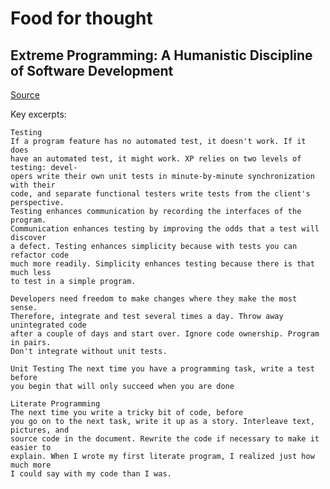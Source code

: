 # Food for thought

## Extreme Programming: A Humanistic Discipline of Software Development

[Source](http://www.damiantgordon.com/Courses/ISE/Papers/Extreme%20Programming%20A%20Humanistic%20Discipline%20of%20Software%20Development.pdf)

Key excerpts:

```
Testing
If a program feature has no automated test, it doesn't work. If it does
have an automated test, it might work. XP relies on two levels of testing: devel-
opers write their own unit tests in minute-by-minute synchronization with their
code, and separate functional testers write tests from the client's perspective.
Testing enhances communication by recording the interfaces of the program.
Communication enhances testing by improving the odds that a test will discover
a defect. Testing enhances simplicity because with tests you can refactor code
much more readily. Simplicity enhances testing because there is that much less
to test in a simple program.
```

```
Developers need freedom to make changes where they make the most sense.
Therefore, integrate and test several times a day. Throw away unintegrated code
after a couple of days and start over. Ignore code ownership. Program in pairs.
Don't integrate without unit tests.
```

```
Unit Testing The next time you have a programming task, write a test before
you begin that will only succeed when you are done
```

```
Literate Programming
The next time you write a tricky bit of code, before
you go on to the next task, write it up as a story. Interleave text, pictures, and
source code in the document. Rewrite the code if necessary to make it easier to
explain. When I wrote my first literate program, I realized just how much more
I could say with my code than I was.
```
